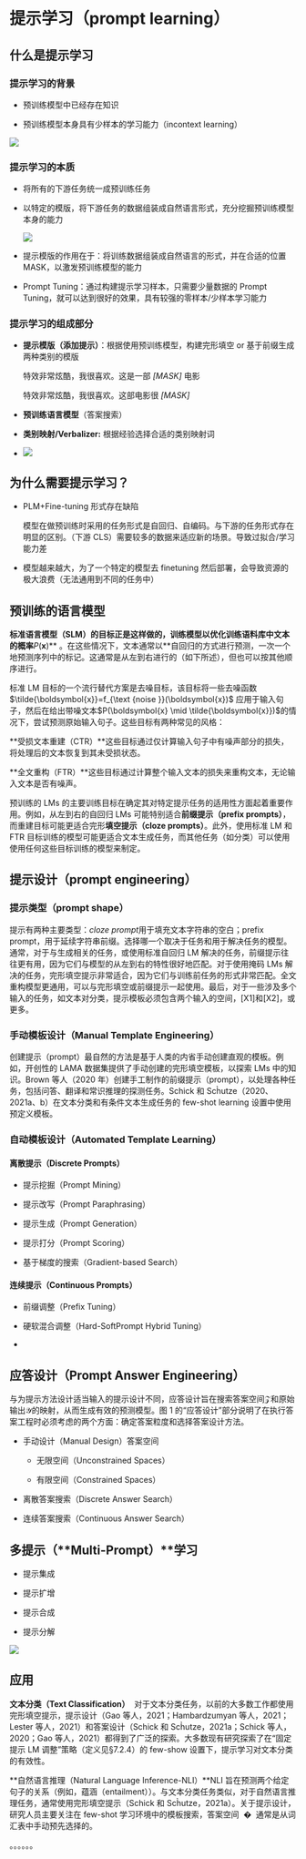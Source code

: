 # 提示学习（prompt learning）

## 什么是提示学习

### 提示学习的背景

- 预训练模型中已经存在知识

- 预训练模型本身具有少样本的学习能力（incontext learning）

![](<新建 Markdown_md_files/180394e0-73ca-11ee-906c-5777a7c2d163.jpeg?v=1&type=image>)

### 提示学习的本质

- 将所有的下游任务统一成预训练任务

- 以特定的模版，将下游任务的数据组装成自然语言形式，充分挖掘预训练模型本身的能力

  ![](<新建 Markdown_md_files/9faab360-73c5-11ee-906c-5777a7c2d163.jpeg?v=1&type=image>)

- 提示模版的作用在于：将训练数据组装成自然语言的形式，并在合适的位置 MASK，以激发预训练模型的能力

- Prompt Tuning：通过构建提示学习样本，只需要少量数据的 Prompt Tuning，就可以达到很好的效果，具有较强的零样本/少样本学习能力

### 提示学习的组成部分

- **提示模版（添加提示）**：根据使用预训练模型，构建完形填空 or 基于前缀生成两种类别的模版

  特效非常炫酷，我很喜欢。这是一部 _\[MASK]_ 电影

  特效非常炫酷，我很喜欢。这部电影很 _\[MASK]_&#x20;

- **预训练语言模型**（答案搜索）

- **类别映射/Verbalizer:** 根据经验选择合适的类别映射词

- ![](<新建 Markdown_md_files/3d186de0-73da-11ee-ae65-f3f10b416556.jpeg?v=1&type=image>)

## 为什么需要提示学习？

- PLM+Fine-tuning 形式存在缺陷

  模型在做预训练时采用的任务形式是自回归、自编码。与下游的任务形式存在明显的区别。（下游 CLS）需要较多的数据来适应新的场景。导致过拟合/学习能力差

- 模型越来越大，为了一个特定的模型去 finetuning 然后部署，会导致资源的极大浪费（无法通用到不同的任务中）

## 预训练的语言模型

**标准语言模型（SLM）的目标正是这样做的，训练模型以优化训练语料库中文本的概率**$P(\boldsymbol{x})$\*\* 。在这些情况下，文本通常以\*\*自回归的方式进行预测，一次一个地预测序列中的标记。这通常是从左到右进行的（如下所述），但也可以按其他顺序进行。

标准 LM 目标的一个流行替代方案是去噪目标，该目标将一些去噪函数 $\tilde{\boldsymbol{x}}=f_{\text {noise }}(\boldsymbol{x})$ 应用于输入句子，然后在给出带噪文本$P(\boldsymbol{x} \mid \tilde{\boldsymbol{x}})$的情况下，尝试预测原始输入句子。这些目标有两种常见的风格：

\*\*受损文本重建（CTR）\*\*这些目标通过仅计算输入句子中有噪声部分的损失，将处理后的文本恢复到其未受损状态。

\*\*全文重构（FTR）\*\*这些目标通过计算整个输入文本的损失来重构文本，无论输入文本是否有噪声。

预训练的 LMs 的主要训练目标在确定其对特定提示任务的适用性方面起着重要作用。例如，从左到右的自回归 LMs 可能特别适合**前缀提示（prefix prompts）**，而重建目标可能更适合完形**填空提示（cloze prompts）**。此外，使用标准 LM 和 FTR 目标训练的模型可能更适合文本生成任务，而其他任务（如分类）可以使用使用任何这些目标训练的模型来制定。

## 提示设计（prompt engineering）

### 提示类型（prompt shape）

提示有两种主要类型：*cloze prompt*用于填充文本字符串的空白；prefix prompt，用于延续字符串前缀。选择哪一个取决于任务和用于解决任务的模型。通常，对于与生成相关的任务，或使用标准自回归 LM 解决的任务，前缀提示往往更有用，因为它们与模型的从左到右的特性很好地匹配。对于使用掩码 LMs 解决的任务，完形填空提示非常适合，因为它们与训练前任务的形式非常匹配。全文重构模型更通用，可以与完形填空或前缀提示一起使用。最后，对于一些涉及多个输入的任务，如文本对分类，提示模板必须包含两个输入的空间，\[X1]和\[X2]，或更多。

### 手动模板设计（Manual Template Engineering）

创建提示（prompt）最自然的方法是基于人类的内省手动创建直观的模板。例如，开创性的 LAMA 数据集提供了手动创建的完形填空模板，以探索 LMs 中的知识。Brown 等人（2020 年）创建手工制作的前缀提示（prompt），以处理各种任务，包括问答、翻译和常识推理的探测任务。Schick 和 Sch̉utze（2020、2021a、b）在文本分类和有条件文本生成任务的 few-shot learning 设置中使用预定义模板。

### 自动模板设计（Automated Template Learning）

#### 离散提示（Discrete Prompts）

- 提示挖掘（Prompt Mining）

- 提示改写（Prompt Paraphrasing）

- 提示生成（Prompt Generation）

- 提示打分（Prompt Scoring）

- 基于梯度的搜索（Gradient-based Search）

#### 连续提示（Continuous Prompts）

- 前缀调整（Prefix Tuning）

- 硬软混合调整（Hard-SoftPrompt Hybrid Tuning）

-

## 应答设计（Prompt Answer Engineering）

与为提示方法设计适当输入的提示设计不同，应答设计旨在搜索答案空间$\mathcal{Z}$和原始输出$\mathcal{Y}$的映射，从而生成有效的预测模型。图 1 的“应答设计”部分说明了在执行答案工程时必须考虑的两个方面：确定答案粒度和选择答案设计方法。

- 手动设计（Manual Design）答案空间

  - 无限空间（Unconstrained Spaces）

  - 有限空间（Constrained Spaces）

- 离散答案搜索（Discrete Answer Search）

- 连续答案搜索（Continuous Answer Search）

## 多提示（\*\*Multi-Prompt）\*\*学习

- 提示集成

- 提示扩增

- 提示合成

- 提示分解

![](<新建 Markdown_md_files/5d50df70-73da-11ee-ae65-f3f10b416556.jpeg?v=1&type=image>)

## 应用

**文本分类（Text Classification）**  对于文本分类任务，以前的大多数工作都使用完形填空提示，提示设计（Gao 等人，2021；Hambardzumyan 等人，2021；Lester 等人，2021）和答案设计（Schick 和 Sch̉utze，2021a；Schick 等人，2020；Gao 等人，2021）都得到了广泛的探索。大多数现有研究探索了在“固定提示 LM 调整”策略（定义见§7.2.4）的 few-show 设置下，提示学习对文本分类的有效性。

\*\*自然语言推理（Natural Language Inference-NLI）\*\*NLI 旨在预测两个给定句子的关系（例如，蕴涵（entailment））。与文本分类任务类似，对于自然语言推理任务，通常使用完形填空提示（Schick 和 Sch̉utze，2021a）。关于提示设计，研究人员主要关注在 few-shot 学习环境中的模板搜索，答案空间  �  通常是从词汇表中手动预先选择的。

。。。。。。

###
